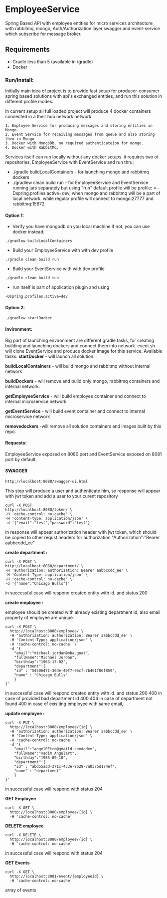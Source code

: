 # EmployeeService
Spring Based API with employee entities for micro services architecture with rabbitmq, mongo, Auth/Authorization layer,swagger
and event-service which subscribe for message broker. 


## Requirements

* Gradle less than 5 (available in /gradle)
* Docker

### Run/Install: 

Initially main idea of project is to provide fast setup for producer-consumer spring based solutions with api's exchanged entities,
and run this solution in different profile modes.

In current setup all full loaded project will produce 4 docker containers connected in a their hub network network.

    1. Employee Service for producing messages and storing entities in Mongo.
    2. Event Service for receiving messages from queue and also storing them in Mongo
    3. Docker with MongoDb. no required authenticateion for mongo.
    4. Docker with RabbitMq.

Services  itself can run locally without any docker setups.
it requires two of  repositories, EmployeeService with EventService 
and run thru:
* ./gradle buildLocalContainers - for launching mongo and rabbitmq dockers 
* ./gradlew clean build run - for EmployeeService and  EventService running jars separately
but using "run" default profile will be profile: = -Dspring.profiles.active=dev, when mongo and rabbitmq will be a part of local network.
while regular profile will connect to mongo:27777 and rabbitmq:15672


#### Option 1:

   * Verify you have mongodb on you local machine if not, you can use docker instead.
      
    ./gradlew buildLocalContainers 
       
   * Build your EmployeeService with with dev profile   
           
    ./gradle clean build run
    
   * Build your EventService    with with dev profile  
   
    ./gradle clean build run
        
   * run itself is part of application plugin and using   
        
    -Dspring.profiles.active=dev


#### Option 2:

    ./gradlew startDocker 


#### Invironment:
Big part of launching environment are different gradle tasks, for creating building and launching dockers and connect them into network.
event.sh will clone EventService and produce docker image for this service.
Available tasks:
    **startDocker** - will launch all solution.

   **buildLocalContainers** - will build mongo and rabbitmq without internal network

   **buildDockers** - will remove and build only mongo, rabbitmq containers and internal network.

   **getEmployeeService** - will build employee container and connect to internal microservice network

   **getEventService** -  will build event container and connect to internal microservice network

   **removedockers** -will remove all solution containers and images built by this repo.


#### Requests:
EmployeeService exposed on 8080 port and 
EventService exposed on 8081 port by default.


#### SWAGGER 

    http://localhost:8080/swagger-ui.html



This step will produce a user and authenticate him, so response will appear with jwt token and add a user to your curent repository

    curl -X POST 
    http://localhost:8080/token/ \
    -H 'cache-control: no-cache' \
    -H 'content-type: application/json' \
    -d '{"email":"test","password":"test"}'

In response will appear authorization header with jwt token, which should be copied to other requst headers for authorization "Authorization":"Bearer aabbccdd_ee"


**create department :**

    curl -X POST \
    http://localhost:8080/department/ \
    -H 'authorization: authorization: Bearer aabbccdd_ee' \
    -H 'Content-Type: application/json' \
    -H 'cache-control: no-cache' \
    -d '{"name":"Chicago Bulls"}'

in successful case will respond created entity with id. and status 200

  
**create employee :**

employee should be created with already existing department id,
also email property of employee are unique.

    curl -X POST \
      http://localhost:8080/employee/ \
      -H 'authorization: authorization: Bearer aabbccdd_ee' \
      -H 'Content-Type: application/json' \
      -H 'cache-control: no-cache' \
      -d '{
        "email":"michael.jordan@nba.goat",
        "fullName":"Michael Jordan",
        "birthday":"1963-17-02",
        "department":{
        "id" : "54506471-36de-40f7-96cf-7b461f86f859",
        "name" : "Chicago Bulls"
        }
    }'

in successful case will respond created entity with id. and status 200
400 in case of provided bad department id 400
404 in case of department not found 
400 in case of  exisiting employee with same email,


**update employee :**

    curl -X PUT \
      http://localhost:8080/employee/{id} \
      -H 'authorization: authorization: Bearer aabbccdd_ee' \
      -H 'Content-Type: application/json' \
      -H 'cache-control: no-cache' \
      -d '{
        "email":"angelPEtro@gmaild.comdddmm",
        "fullName":"vadim Angulart",
        "birthday":"1985-09-10",
        "department":{
        "id" : "abd55a3d-371c-433e-8b28-7a0375d174ef",
        "name" : "department"
        }
    }'

in successful case will respond with status 204  



**GET Employee** 

    curl -X GET \
      http://localhost:8080/employee/{id} \
      -H 'cache-control: no-cache' 


**DELETE employee**

    curl -X DELETE \
      http://localhost:8080/employee/{id} \
      -H 'cache-control: no-cache'
  
in successful case will respond with status 204  

**GET Events** 

    curl -X GET \
      http://localhost:8081/event/{employeeid} \
      -H 'cache-control: no-cache'

array of events
